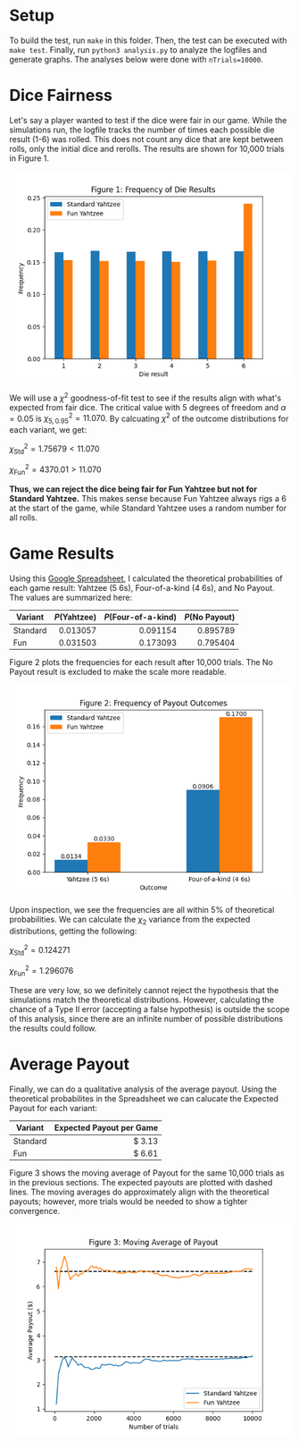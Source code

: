 Setup
=====
To build the test, run `make` in this folder. Then, the test can be executed with `make test`. Finally, run `python3 analysis.py` to analyze the logfiles and generate graphs. The analyses below were done with `nTrials=10000`.



Dice Fairness
=============

Let's say a player wanted to test if the dice were fair in our game. While the simulations run, the logfile tracks the number of times each possible die result (1-6) was rolled. This does not count any dice that are kept between rolls, only the initial dice and rerolls. The results are shown for 10,000 trials in Figure 1.

![Roll Frequencies](img/fig1.png)

We will use a $\chi^2$ goodness-of-fit test to see if the results align with what's expected from fair dice. The critical value with 5 degrees of freedom and $\alpha=0.05$ is $\chi^2_{5,0.95} = 11.070$. By calcuating $\chi^2$ of the outcome distributions for each variant, we get:

$\chi^2_{\text{Std}} = 1.75679 < 11.070$

$\chi^2_{\text{Fun}} = 4370.01 > 11.070$

**Thus, we can reject the dice being fair for Fun Yahtzee but not for Standard Yahtzee.** This makes sense because Fun Yahtzee always rigs a 6  at the start of the game, while Standard Yahtzee uses a random number for all rolls.


Game Results
============

Using this [Google Spreadsheet](https://docs.google.com/spreadsheets/d/1O9DeqmWleGxvstnNYvIx1Zlqm-jdqgEUal29Eh2AhlQ/edit?usp=sharing), I calculated the theoretical probabilities of each game result: Yahtzee (5 6s), Four-of-a-kind (4 6s), and No Payout. The values are summarized here:

|Variant    | $P(\text{Yahtzee})$ | $P(\text{Four-of-a-kind})$| $P(\text{No Payout})$ |
|-----------|-------------:|-------------------:|-----------:|
|Standard   |      0.013057|            0.091154|    0.895789|
|Fun        |      0.031503|            0.173093|    0.795404|


Figure 2 plots the frequencies for each result after 10,000 trials. The No Payout result is excluded to make the scale more readable.

![Results Graph](img/fig2.png)

Upon inspection, we see the frequencies are all within 5\% of theoretical probabilities. We can calculate the $\chi_2$ variance from the expected distributions, getting the following:

$\chi^2_{\text{Std}} = 0.124271$

$\chi^2_{\text{Fun}} = 1.296076$

These are very low, so we definitely cannot reject the hypothesis that the simulations match the theoretical distributions. However, calculating the chance of a Type II error (accepting a false hypothesis) is outside the scope of this analysis, since there are an infinite number of possible distributions the results could follow.


Average Payout
==============

Finally, we can do a qualitative analysis of the average payout. Using the theoretical probabilites in the Spreadsheet we can calucate the Expected Payout for each variant:

|  Variant   | Expected Payout per Game |
|------------|--------------------:|
|Standard    |               $ 3.13|
|Fun         |               $ 6.61|

Figure 3 shows the moving average of Payout for the same 10,000 trials as in the previous sections. The expected payouts are plotted with dashed lines. The moving averages do approximately align with the theoretical payouts; however, more trials would be needed to show a tighter convergence.

![Moving Average Graph](img/fig3.png)
